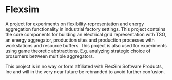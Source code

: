 Flexsim
=======

A project for experiments on flexibility-representation and energy aggregation functionality in industrial factory settings.
This project contains the core components for building an electrical grid representation with TSO, an energy aggregator, production sites and production processes with workstations and resource buffers. 
This project is also used for experiments using game theoretic abstractions. E.g. analyzing strategic choice of prosumers between multiple aggregators.

This project is in no way or form affiliated with FlexSim Software Products, Inc and will in the very near future be rebranded to avoid further confusion.
